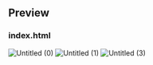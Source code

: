 ## Preview

### index.html

![Untitled (0)](https://github.com/kishanrajput23/Love-Babbar-Web-Development-Course/assets/70385488/ee8c9329-fdf7-4cca-9a42-fe0a3d7e5e46)
![Untitled (1)](https://github.com/kishanrajput23/Love-Babbar-Web-Development-Course/assets/70385488/975176f1-c4ac-4eba-9944-508a8168569c)
![Untitled (3)](https://github.com/kishanrajput23/Love-Babbar-Web-Development-Course/assets/70385488/b1c85264-84f5-4db6-8e6e-a13c63534aa7)
